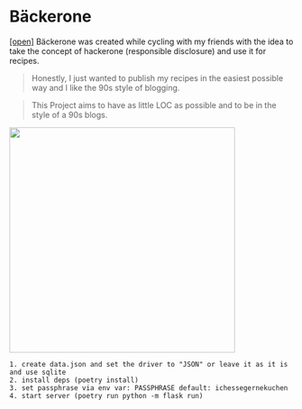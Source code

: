 # Bäckerone
<a href="https://rezepte.corgijan.dev/">[open]</a>
Bäckerone was created while cycling with my friends with the idea to take the concept of hackerone (responsible disclosure) and use it for recipes.

> Honestly, I just wanted to publish my recipes in the easiest possible way and I like the 90s style of blogging. 

> This Project aims to have as little LOC as possible and to be in the style of a 90s blogs.

<img src="https://github.com/Iamjava/baeckerone/assets/70795482/94350533-6114-4e4e-a115-cd53038aab37"  width="400"/>


```
1. create data.json and set the driver to "JSON" or leave it as it is and use sqlite
2. install deps (poetry install)
3. set passphrase via env var: PASSPHRASE default: ichessegernekuchen
4. start server (poetry run python -m flask run)
```


